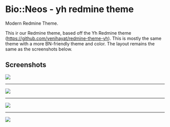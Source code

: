 # Bio::Neos - yh redmine theme #
Modern Redmine Theme.

This ir our Redmine theme, based off the Yh Redmine theme (https://github.com/yenihayat/redmine-theme-yh). This is mostly the same theme with a more BN-friendly theme and color. The layout remains the same as the screenshots below.

## Screenshots
![](https://raw.githubusercontent.com/yenihayat/redmine-theme-yh/master/screenshots/activity2.png)
___
![](https://raw.githubusercontent.com/yenihayat/redmine-theme-yh/master/screenshots/issues2.png)
___
![](https://raw.githubusercontent.com/yenihayat/redmine-theme-yh/master/screenshots/issues.png)
___
![](https://raw.githubusercontent.com/yenihayat/redmine-theme-yh/master/screenshots/admin.png)
